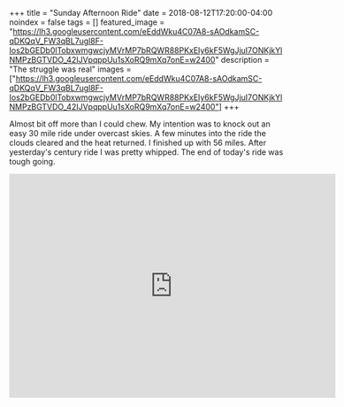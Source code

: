 +++
title =  "Sunday Afternoon Ride"
date = 2018-08-12T17:20:00-04:00
noindex = false
tags = []
featured_image = "https://lh3.googleusercontent.com/eEddWku4C07A8-sAOdkamSC-qDKQqV_FW3qBL7ugl8F-Ios2bGEDb0lTobxwmgwcjyMVrMP7bRQWR88PKxEIy6kF5WgJjuI7ONKjkYlNMPzBGTVDO_42IJVpqppUu1sXoRQ9mXq7onE=w2400"
description = "The struggle was real"
images = ["https://lh3.googleusercontent.com/eEddWku4C07A8-sAOdkamSC-qDKQqV_FW3qBL7ugl8F-Ios2bGEDb0lTobxwmgwcjyMVrMP7bRQWR88PKxEIy6kF5WgJjuI7ONKjkYlNMPzBGTVDO_42IJVpqppUu1sXoRQ9mXq7onE=w2400"]
+++

Almost bit off more than I could chew. My intention was to knock out an easy 30 mile ride under overcast skies. A few minutes into the ride the clouds cleared and the heat returned.  I finished up with 56 miles. After yesterday's century ride I was pretty whipped. The end of today's ride was tough going.

<iframe height='405' width='590' frameborder='0' allowtransparency='true' scrolling='no' src='https://www.strava.com/activities/1768362719/embed/96fdcc3815ce4956b1ed0125001a1f78ca076472'></iframe>

